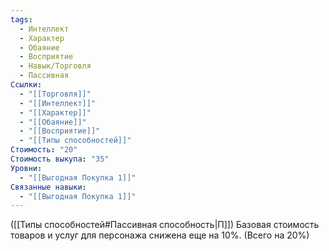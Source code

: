 ```yaml
---
tags:
  - Интеллект
  - Характер
  - Обаяние
  - Восприятие
  - Навык/Торговля
  - Пассивная
Ссылки:
  - "[[Торговля]]"
  - "[[Интеллект]]"
  - "[[Характер]]"
  - "[[Обаяние]]"
  - "[[Восприятие]]"
  - "[[Типы способностей]]"
Стоимость: "20"
Стоимость выкупа: "35"
Уровни:
  - "[[Выгодная Покупка 1]]"
Связанные навыки:
  - "[[Выгодная Покупка 1]]"
---
```

([[Типы способностей#Пассивная способность|П]]) Базовая стоимость товаров и услуг для персонажа снижена еще на 10%. (Всего на 20%)